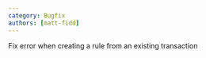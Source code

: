 ```yaml
---
category: Bugfix
authors: [matt-fidd]
---
```


Fix error when creating a rule from an existing transaction

